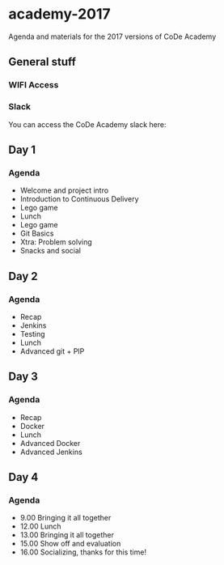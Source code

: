 # academy-2017
Agenda and materials for the 2017 versions of CoDe Academy
## General stuff

### WIFI Access


### Slack
You can access the CoDe Academy slack here: []()

## Day 1
### Agenda
* Welcome and project intro
* Introduction to Continuous Delivery
* Lego game
* Lunch
* Lego game
* Git Basics
* Xtra: Problem solving
* Snacks and social



## Day 2
### Agenda
* Recap
* Jenkins
* Testing
* Lunch
* Advanced git + PIP



## Day 3
### Agenda
* Recap
* Docker
* Lunch
* Advanced Docker
* Advanced Jenkins

## Day 4
### Agenda

* 9.00 Bringing it all together
* 12.00 Lunch
* 13.00 Bringing it all together
* 15.00 Show off and evaluation
* 16.00 Socializing, thanks for this time!
